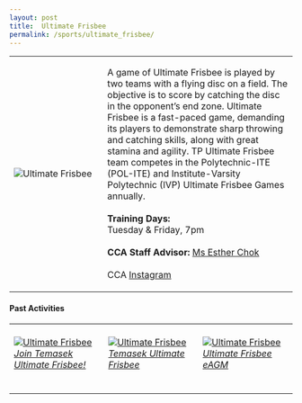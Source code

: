 ```yaml
---
layout: post
title:  Ultimate Frisbee
permalink: /sports/ultimate_frisbee/
---
```


<table>
    <tr>
        <td style="width:33%"><image src="/images/CCA_ultimate_frisbee.jpg" style="display:block;margin-left:auto;margin-right:auto;" alt="Ultimate Frisbee"></image></td>
        <td>
            <p>
                A game of Ultimate Frisbee is played by two teams with a flying disc on a field. The objective is to score by catching the disc in the opponent’s end zone. Ultimate Frisbee is a fast-paced game, demanding its players to demonstrate sharp throwing and catching skills, along with great stamina and agility. TP Ultimate Frisbee team competes in the Polytechnic-ITE (POL-ITE) and Institute-Varsity Polytechnic (IVP) Ultimate Frisbee Games annually.<br>
                <br>
                <b>Training Days:</b><br>
                Tuesday & Friday, 7pm<br>
                <br>
                <b>CCA Staff Advisor:</b> <a href="mailto:echok@tp.edu.sg">Ms Esther Chok</a><br>
                <br>
                CCA <a href="https://www.instagram.com/tp_ultimate">Instagram</a>
            </p>
        </td>
    </tr>
</table>

#### Past Activities

<table>
    <tr>
        <td style="width:33%"><br>
            <a href="https://www.instagram.com/p/CN9VrP7Hphj">
                <image src="/images/CCA-tuf-ig5.png" style="display:block;margin-left:auto;margin-right:auto;" alt="Ultimate Frisbee">
                <h6 style="margin-top:0%">Join Temasek Ultimate Frisbee!</h6>
                </image>
            </a>
        </td>
        <td style="width:33%"><br>
            <a href="https://www.instagram.com/p/CN4FcMznvcL">
                <image src="/images/CCA-tuf-ig4.png" style="display:block;margin-left:auto;margin-right:auto;" alt="Ultimate Frisbee">
                <h6 style="margin-top:0%">Temasek Ultimate Frisbee</h6>
                </image>
            </a>
        </td>
        <td style="width:33%"><br>
            <a href="https://www.instagram.com/p/CA0IBb0nfwq/">
                <image src="/images/CCA-Ultimate_IG1.png" style="display:block;margin-left:auto;margin-right:auto;" alt="Ultimate Frisbee">
                <h6 style="margin-top:0%">Ultimate Frisbee eAGM</h6>
                </image>
            </a>
        </td>
    </tr>
</table>
